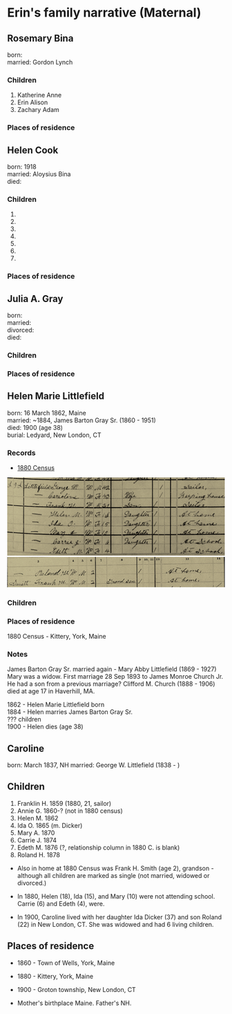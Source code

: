 # Erin's family narrative (Maternal)

## Rosemary Bina
born:   
married: Gordon Lynch  

### Children
1. Katherine Anne
1. Erin Alison
1. Zachary Adam

### Places of residence



## Helen Cook
born: 1918  
married: Aloysius Bina  
died:  

### Children
1. 
1. 
1. 
1. 
1. 
1. 
1. 

### Places of residence


## Julia A. Gray
born:  
married:  
divorced:  
died:  

### Children
### Places of residence

## Helen Marie Littlefield
born: 16 March 1862, Maine  
married: ~1884, James Barton Gray Sr. (1860 - 1951)  
died: 1900 (age 38)  
burial: Ledyard, New London, CT  


### Records
* [1880 Census](https://www.familysearch.org/ark:/61903/1:1:MFQH-BL6)

![1880 Census screenshot page 1](4-Littlefield/1880-census-partial-Helen-M-Littlefield.png)
![1880 Census screenshot page 2](4-Littlefield/1880-census-p2-partial-Helen-M-Littlefield.png)



### Children
### Places of residence
1880 Census - Kittery, York, Maine


### Notes

James Barton Gray Sr. married again - Mary Abby Littlefield (1869 - 1927)
Mary was a widow. First marriage 28 Sep 1893 to James Monroe Church Jr. He had a son
from a previous marriage? Clifford M. Church (1888 - 1906) died at age 17 in Haverhill, MA.

1862 - Helen Marie Littlefield born  
1884 - Helen marries James Barton Gray Sr.   
??? children  
1900 - Helen dies (age 38)  


## Caroline 
born: March 1837, NH
married: George W. Littlefield (1838 - )

## Children
1. Franklin H. 1859 (1880, 21, sailor)  
1. Annie G. 1860-? (not in 1880 census)
1. Helen M. 1862  
1. Ida O. 1865  (m. Dicker)
1. Mary A. 1870  
1. Carrie J. 1874  
1. Edeth M. 1876 (?, relationship column in 1880 C. is blank)  
1. Roland H. 1878  

* Also in home at 1880 Census was Frank H. Smith (age 2), grandson - although all children are marked as single (not married, widowed or divorced.)

* In 1880, Helen (18), Ida (15), and Mary (10) were not attending school. Carrie (6) and Edeth (4), were.

* In 1900, Caroline lived with her daughter Ida Dicker (37) and son Roland (22) in New London, CT. She was widowed and had 6 living children.

## Places of residence
* 1860 - Town of Wells, York, Maine
* 1880 - Kittery, York, Maine
* 1900 - Groton township, New London, CT

* Mother's birthplace Maine. Father's NH.
